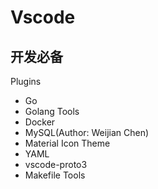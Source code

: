 # Vscode

## 开发必备

Plugins

- Go
- Golang Tools
- Docker
- MySQL(Author: Weijian Chen)
- Material Icon Theme
- YAML
- vscode-proto3
- Makefile Tools